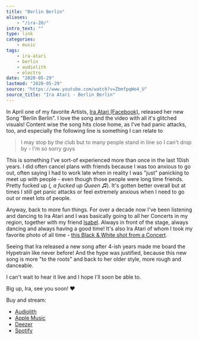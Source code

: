 ```yaml
---
title: "Berlin Berlin"
aliases:
    - "/ira-20/"
intro_text: ""
type: link
categories:
    - music
tags:
    - ira-atari
    - berlin
    - audiolith
    - electro
date: "2020-05-29"
lastmod: "2020-05-29"
source: "https://www.youtube.com/watch?v=ZbmfpqWo4_U"
source_title: "Ira Atari - Berlin Berlin"
---
```


In April one of my favorite Artists, [Ira Atari (Facebook)](https://de-de.facebook.com/IraAtari/), released her new Song "Berlin Berlin". I love the song and the video with all it's glitched visuals! Content wise the song hits close home, as I've had panic attacks, too, and especially the following line is something I can relate to

> I may stop by the club but to many people stand in line so I can't drop by - I'm so sorry guys

This is something I've sort-of experienced more than once in the last 10ish years. I did often cancel plans with friends because I was too anxious to go out, often saying I had to work late when in reality I was "just" panicking to meet up with people - even though those people were long time friends. Pretty fucked up (_, a fucked up Queen_ ♫). It's gotten better overall but at times I still get panic attacks or feel extremely anxious when I need to go out or meet lots of people. 

Anyway, back to more fun things. For over a decade now I've been listening and dancing to Ira Atari and I was basically going to all her Concerts in my region, together with my friend [Isabel](https://www.instagram.com/bellavonoben/). Always in front of the stage, always dancing and always having a good time! It's also Ira Atari of whom I took my favorite photo of all time - [this Black & White shot from a Concert](https://www.flickr.com/photos/dearwhoever/4876035979/in/album-72157624550670131/).

Seeing that Ira released a new song after 4-ish years made me board the Hypetrain like never before! And the hype was justified, because this new song is more "to the roots" and back to her older style, more rough and danceable. 

I can't wait to hear it live and I hope I'll soon be able to.

Big up, Ira, see you soon! ❤️

Buy and stream: 
- [Audiolith](https://audiolith.net/de/release/al320/)
- [Apple Music](https://music.apple.com/us/album/berlin-berlin-single/1499526141)
- [Deezer](https://www.deezer.com/en/album/132333702)
- [Spotify](https://open.spotify.com/album/7zH2oBLAMCyFSlp1At1Iuh)